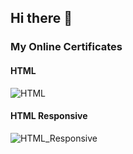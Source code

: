 ## Hi there 👋

### My Online Certificates
#### HTML
![HTML](https://user-images.githubusercontent.com/86944710/136687990-893e2e5d-ef39-411b-8d35-ac6022e4f6ca.jpg)
#### HTML Responsive
![HTML_Responsive](https://user-images.githubusercontent.com/86944710/136688034-abdcebcb-2985-4b1b-a6d7-c33f9d77f804.jpg)
